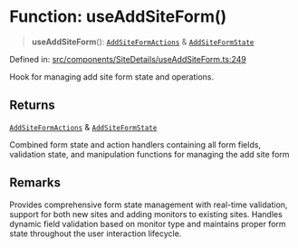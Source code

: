 # Function: useAddSiteForm()

> **useAddSiteForm**(): [`AddSiteFormActions`](../interfaces/AddSiteFormActions.md) & [`AddSiteFormState`](../interfaces/AddSiteFormState.md)

Defined in: [src/components/SiteDetails/useAddSiteForm.ts:249](https://github.com/Nick2bad4u/Uptime-Watcher/blob/main/src/components/SiteDetails/useAddSiteForm.ts#L249)

Hook for managing add site form state and operations.

## Returns

[`AddSiteFormActions`](../interfaces/AddSiteFormActions.md) & [`AddSiteFormState`](../interfaces/AddSiteFormState.md)

Combined form state and action handlers containing all form fields,
  validation state, and manipulation functions for managing the add site
  form

## Remarks

Provides comprehensive form state management with real-time validation,
support for both new sites and adding monitors to existing sites. Handles
dynamic field validation based on monitor type and maintains proper form
state throughout the user interaction lifecycle.

